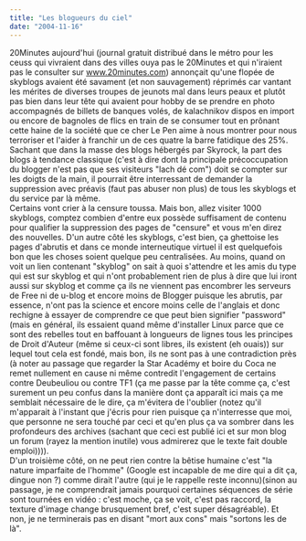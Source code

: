 ```yaml
---
title: "Les blogueurs du ciel"
date: "2004-11-16"
---
```


20Minutes aujourd'hui (journal gratuit distribué dans le métro pour les ceuss qui vivraient dans des villes ouya pas le 20Minutes et qui n'iraient pas le consulter sur www.20minutes.com) annonçait qu'une flopée de skyblogs avaient été savament (et non sauvagement) réprimés car vantant les mérites de diverses troupes de jeunots mal dans leurs peaux et plutôt pas bien dans leur tête qui avaient pour hobby de se prendre en photo accompagnés de billets de banques volés, de kalachnikov dispos en import ou encore de bagnoles de flics en train de se consumer tout en prônant cette haine de la société que ce cher Le Pen aime à nous montrer pour nous terroriser et l'aider à franchir un de ces quatre la barre fatidique des 25%.  
Sachant que dans la masse des blogs hébergés par Skyrock, la part des blogs à tendance classique (c'est à dire dont la principale précoccupation du blogger n'est pas que ses visiteurs "lach dé com") doit se compter sur les doigts de la main, il pourrait être interressant de demander la suppression avec préavis (faut pas abuser non plus) de tous les skyblogs et du service par là même.  
Certains vont crier à la censure toussa. Mais bon, allez visiter 1000 skyblogs, comptez combien d'entre eux possède suffisament de contenu pour qualifier la suppression des pages de "censure" et vous m'en direz des nouvelles. D'un autre côté les skyblogs, c'est bien, ça ghettoise les pages d'abrutis et dans ce monde interneutique virtuel il est quelquefois bon que les choses soient quelque peu centralisées. Au moins, quand on voit un lien contenant "skyblog" on sait à quoi s'attendre et les amis du type qui est sur skyblog et qui n'ont probablement rien de plus à dire que lui iront aussi sur skyblog et comme ça ils ne viennent pas encombrer les serveurs de Free ni de u-blog et encore moins de Blogger puisque les abrutis, par essence, n'ont pas la science et encore moins celle de l'anglais et donc rechigne à essayer de comprendre ce que peut bien signifier "password" (mais en général, ils essaient quand même d'installer Linux parce que ce sont des rebelles tout en baffouant à longueurs de lignes tous les principes de Droit d'Auteur (même si ceux-ci sont libres, ils existent (eh ouais)) sur lequel tout cela est fondé, mais bon, ils ne sont pas à une contradiction près (à noter au passage que regarder la Star Académy et boire du Coca ne remet nullement en cause ni même contredit l'engagement de certains contre Deubeuliou ou contre TF1 (ça me passe par la tête comme ça, c'est surement un peu confus dans la manière dont ça apparaît ici mais ça me semblait nécessaire de le dire, ça m'évitera de l'oublier (notez qu'il m'apparait à l'instant que j'écris pour rien puisque ça n'interresse que moi, que personne ne sera touché par ceci et qu'en plus ça va sombrer dans les profondeurs des archives (sachant que ceci est publié ici et sur mon blog un forum (rayez la mention inutile) vous admirerez que le texte fait double emploi)))).  
D'un troisième côté, on ne peut rien contre la bêtise humaine c'est "la nature imparfaite de l'homme" (Google est incapable de me dire qui a dit ça, dingue non ?) comme dirait l'autre (qui je le rappelle reste inconnu)(sinon au passage, je ne comprendrait jamais pourquoi certaines séquences de série sont tournées en vidéo : c'est moche, ça se voit, c'est pas raccord, la texture d'image change brusquement bref, c'est super désagréable). Et non, je ne terminerais pas en disant "mort aux cons" mais "sortons les de là".
